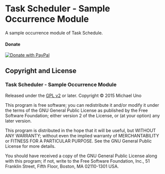 # Task Scheduler - Sample Occurrence Module #

A sample occurrence module of Task Schedule.

#### Donate
[![Donate with PayPal](https://www.paypal.jp/uploadedImages/wwwpaypaljp/Supporting_Content/jp/contents/popup/logo/SG_mc_vs_am_jcb_JP_203_80.png)](http://en.michaeluno.jp/donate)

## Copyright and License ##

### Task Scheduler - Sample Occurrence Module ###
Released under the [GPL v2](./LICENSE.txt) or later.
Copyright © 2015 Michael Uno

This program is free software; you can redistribute it and/or modify
it under the terms of the GNU General Public License as published by
the Free Software Foundation; either version 2 of the License, or
(at your option) any later version.

This program is distributed in the hope that it will be useful,
but WITHOUT ANY WARRANTY; without even the implied warranty of
MERCHANTABILITY or FITNESS FOR A PARTICULAR PURPOSE.  See the
GNU General Public License for more details.

You should have received a copy of the GNU General Public License along
with this program; if not, write to the Free Software Foundation, Inc.,
51 Franklin Street, Fifth Floor, Boston, MA 02110-1301 USA.
